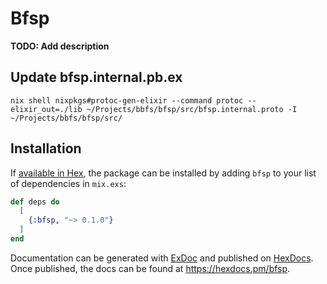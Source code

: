 # Bfsp

**TODO: Add description**

## Update bfsp.internal.pb.ex
`nix shell nixpkgs#protoc-gen-elixir --command protoc --elixir_out=./lib ~/Projects/bbfs/bfsp/src/bfsp.internal.proto -I ~/Projects/bbfs/bfsp/src/`

## Installation

If [available in Hex](https://hex.pm/docs/publish), the package can be installed
by adding `bfsp` to your list of dependencies in `mix.exs`:

```elixir
def deps do
  [
    {:bfsp, "~> 0.1.0"}
  ]
end
```

Documentation can be generated with [ExDoc](https://github.com/elixir-lang/ex_doc)
and published on [HexDocs](https://hexdocs.pm). Once published, the docs can
be found at <https://hexdocs.pm/bfsp>.

